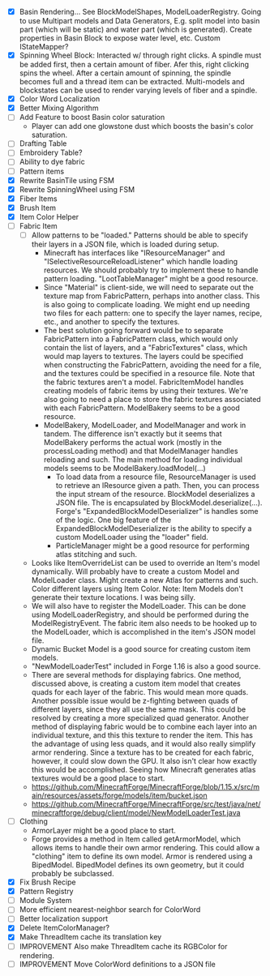 - [x] Basin Rendering... See BlockModelShapes, ModelLoaderRegistry. Going to use Multipart models and Data Generators, E.g. split model into basin part (which will be static) and water part (which is generated). Create properties in Basin Block to expose water level, etc. Custom IStateMapper?
- [x] Spinning Wheel Block: Interacted w/ through right clicks. A spindle must be added first, then a certain amount of fiber. Afer this, right clicking spins the wheel. After a certain amount of spinning, the spindle becomes full and a thread item can be extracted. Multi-models and blockstates can be used to render varying levels of fiber and a spindle.
- [x] Color Word Localization
- [x] Better Mixing Algorithm
- [ ] Add Feature to boost Basin color saturation
	- Player can add one glowstone dust which boosts the basin's color saturation.
- [ ] Drafting Table
- [ ] Embroidery Table?
- [ ] Ability to dye fabric
- [ ] Pattern items
- [x] Rewrite BasinTile using FSM
- [x] Rewrite SpinningWheel using FSM
- [x] Fiber Items
- [x] Brush Item
- [x] Item Color Helper
- [ ] Fabric Item
	- [ ] Allow patterns to be "loaded." Patterns should be able to specify their layers in a JSON file, which is loaded during setup.
		- Minecraft has interfaces like "IResourceManager" and "ISelectiveResourceReloadListener" which handle loading resources. We should probably try to implement these to handle pattern loading. "LootTableManager" might be a good resource.
		- Since "Material" is client-side, we will need to separate out the texture map from FabricPattern, perhaps into another class. This is also going to complicate loading. We might end up needing two files for each pattern: one to specify the layer names, recipe, etc., and another to specify the textures.
		- The best solution going forward would be to separate FabricPattern into a FabricPattern class, which would only contain the list of layers, and a "FabricTextures" class, which would map layers to textures. The layers could be specified when constructing the FabricPattern, avoiding the need for a file, and the textures could be specified in a resource file. Note that the fabric textures aren't a model. FabricItemModel handles creating models of fabric items by using their textures. We're also going to need a place to store the fabric textures associated with each FabricPattern. ModelBakery seems to be a good resource.
		- ModelBakery, ModelLoader, and ModelManager and work in tandem. The difference isn't exactly but it seems that ModelBakery performs the actual work (mostly in the processLoading method) and that ModelManager handles reloading and such. The main method for loading individual models seems to be ModelBakery.loadModel(...)
			- To load data from a resource file, ResourceManager is used to retrieve an IResource given a path. Then, you can process the input stream of the resource. BlockModel deserializes a JSON file. The is encapsulated by BlockModel.deserialize(...). Forge's "ExpandedBlockModelDeserializer" is handles some of the logic. One big feature of the ExpandedBlockModelDeserializer is the ability to specify a custom ModelLoader using the "loader" field.
			- ParticleManager might be a good resource for performing atlas stitching and such.
	- Looks like ItemOverrideList can be used to override an Item's model dynamically. Will probably have to create a custom Model and ModelLoader class. Might create a new Atlas for patterns and such. Color different layers using Item Color. Note: Item Models don't generate their texture locations. I was being silly.
	- We will also have to register the ModelLoader. This can be done using ModelLoaderRegistry, and should be performed during the ModelRegistryEvent. The fabric item also needs to be hooked up to the ModelLoader, which is accomplished in the item's JSON model file.
	- Dynamic Bucket Model is a good source for creating custom item models.
	- "NewModelLoaderTest" included in Forge 1.16 is also a good source.
	- There are several methods for displaying fabrics. One method, discussed above, is creating a custom item model that creates quads for each layer of the fabric. This would mean more quads. Another possible issue would be z-fighting between quads of different layers, since they all use the same mask. This could be resolved by creating a more specialized quad generator. Another method of displaying fabric would be to combine each layer into an individual texture, and this this texture to render the item. This has the advantage of using less quads, and it would also really simplify armor rendering. Since a texture has to be created for each fabric, however, it could slow down the GPU. It also isn't clear how exactly this would be accomplished. Seeing how Minecraft generates atlas textures would be a good place to start.
	- https://github.com/MinecraftForge/MinecraftForge/blob/1.15.x/src/main/resources/assets/forge/models/item/bucket.json
	- https://github.com/MinecraftForge/MinecraftForge/src/test/java/net/minecraftforge/debug/client/model/NewModelLoaderTest.java
- [ ] Clothing
	- ArmorLayer might be a good place to start.
	- Forge provides a method in Item called getArmorModel, which allows items to handle their own armor rendering. This could allow a "clothing" item to define its own model. Armor is rendered using a BipedModel. BipedModel defines its own geometry, but it could probably be subclassed.
- [x] Fix Brush Recipe
- [x] Pattern Registry
- [ ] Module System
- [ ] More efficient nearest-neighbor search for ColorWord
- [ ] Better localization support
- [x] Delete ItemColorManager?
- [x] Make ThreadItem cache its translation key
- [ ] IMPROVEMENT Also make ThreadItem cache its RGBColor for rendering.
- [ ] IMPROVEMENT Move ColorWord definitions to a JSON file